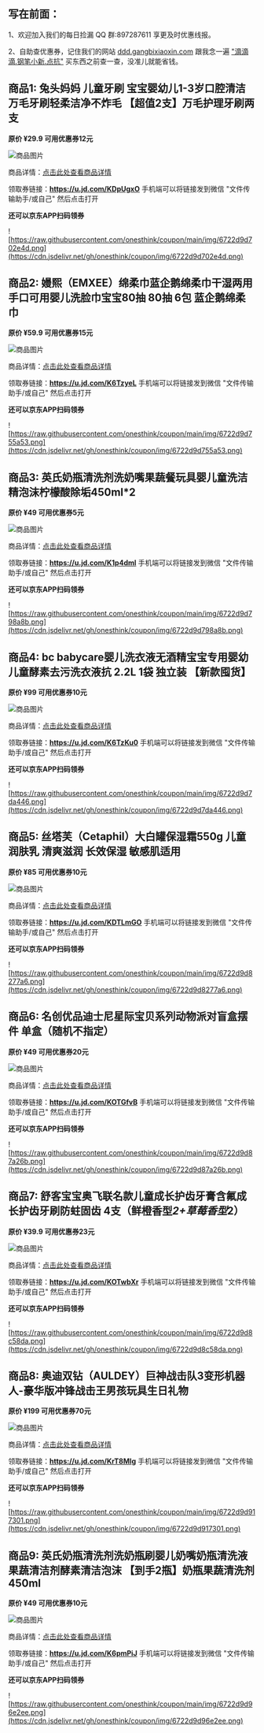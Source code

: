 ## 写在前面：

1、欢迎加入我们的每日捡漏 QQ 群:897287611 享更及时优惠线报。

2、自助查优惠券，记住我们的网站 [ddd.gangbixiaoxin.com](https://ddd.gangbixiaoxin.com) 跟我念一遍 ["滴滴滴.钢笔小新.点抗"](https://ddd.gangbixiaoxin.com) 买东西之前查一查，没准儿就能省钱。

## 商品1: 兔头妈妈 儿童牙刷 宝宝婴幼儿1-3岁口腔清洁万毛牙刷轻柔洁净不炸毛 【超值2支】万毛护理牙刷两支

**原价 ¥29.9 可用优惠券12元**

![商品图片](http://img14.360buyimg.com/n1/jfs/t1/100852/24/53961/105209/6710c024F7b6b1254/3678dd6573e750b1.jpg)

商品详情：[点击此处查看商品详情](https://union-click.jd.com/jdc?e=1003156031&amp;p=JF8BAdwJK1olXwIHXVtbCUIXBF8IGlodVAYCUlhVC08WBl9MRANLAjZbERscSkAJHTRQRA1CCVkdDwtCWhVLHTdNTwcKBENeCVAfUg8beCZQWyxyXmRjEjdVDzRjWDVBS1JtJ1ZLOlwmcileYxYAQil8H11cNxkEX1xXDxtxaz5sPgZFICcPbDJ0Vix8cjtNOWVEEj0VVTl1AhNObT5lOGFYJBc-ekpyYSZoWyxnAHZgHQwbfANvUw9seAxhJFRhLS0qVz9-Yz9zfCcTOE5hIjkCViNFZRBxeAJHSQV1NxYqeDxkYC1-eSN8KnVxCyg0XilgYCZNeDltPWZmNFg-ajxnYw1rXC98B2F1Ny0YfxRjUBRoD1lgSQR3ZAwLXgxEUzFrfhsPAU4cCV8aSz9HeikEF2sUbQUDVFlUDkwRCmo4K1sVbUdsUlpYDEwXM244G10XXAQAUl1eCEkVCl8IE1wliqu6gdTs3cOu1_GAzOKyiI--gMDVOHsnAF8IGloXXQIFVVxdOHsXAF8LKwV7XFUFUQpcDE15X2xOR1lXGQVsVF5dDEgVAGgJK1kUXAQAZG5tcwJPQxhvGDl0G28KUyEpUxFeU2ZwYQtcMwR5LjwUaDIfWh1hWQBLPkFbA25dOA)

领取券链接：**https://u.jd.com/KDpUgxO** 手机端可以将链接发到微信 "文件传输助手/或自己" 然后点击打开

**还可以京东APP扫码领券**

![https://raw.githubusercontent.com/onesthink/coupon/main/img/6722d9d702e4d.png](https://cdn.jsdelivr.net/gh/onesthink/coupon/img/6722d9d702e4d.png)

## 商品2: 嫚熙（EMXEE）绵柔巾蓝企鹅绵柔巾干湿两用手口可用婴儿洗脸巾宝宝80抽 80抽 6包 蓝企鹅绵柔巾

**原价 ¥59.9 可用优惠券15元**

![商品图片](http://img14.360buyimg.com/n1/jfs/t1/247541/29/22398/128006/67210740F3b65da4e/99300f2fba001836.jpg)

商品详情：[点击此处查看商品详情](https://union-click.jd.com/jdc?e=1003156031&amp;p=JF8BAdoJK1olXwIHXV5YCUoXBl8IGloTXQ4GUl5VCUoXBV9MRANLAjZbERscSkAJHTRQRA1CCVkdDwtCWhVLHTdNTwcKBENeCVAfUg8bejJffA9oLVVWHz0-cjZPU2tKeRN3Cl0KOlw0egNKYztSZxwSCHByNyANYFxXDxtxaz5hFGVdIycPajJ0ZCt8YglNOWJQEj0VVTt1SilObxBmL2FYNBc-ekpxYSZOWy9NB29gVTYbfCJvYRh8eAxhJFRnLT0qSD1-azxzfCcTOE5hIjkCViNFZRB_eFphVXJdMy0pQS8SYxZsci9xNQB0Njo7fEpFBA9XSQt1LlNGIicEeD91YCh8cg1FJGUCFCk0Wi5sY3sKbk8XKDYEJy4FVi5LBAx2WyxBXnFdUApVDzJRD2M4GmsWXAYFXVhaDkISM18IG2tUMwYKXVpVCnsWM28OGVoXXwABV11bCUgnA2cPK4y45dOI5YvVsZ-Ji7ixvI6c4dKc3G5tOEgnA24JGVsRWgcAVG5tCEgnAF9WdVpGWgMLVF1YZhcURTMKXh0XMwYCVFpUC0gQA18KGloXXzYyZCcAXyxDfh9bTxB2Pnx_DA5ZSilfYThTEzUXNHRKCT4JUjdQBDp-azhrDW4yVG4)

领取券链接：**https://u.jd.com/K6TzyeL** 手机端可以将链接发到微信 "文件传输助手/或自己" 然后点击打开

**还可以京东APP扫码领券**

![https://raw.githubusercontent.com/onesthink/coupon/main/img/6722d9d755a53.png](https://cdn.jsdelivr.net/gh/onesthink/coupon/img/6722d9d755a53.png)

## 商品3: 英氏奶瓶清洗剂洗奶嘴果蔬餐玩具婴儿童洗洁精泡沫柠檬酸除垢450ml*2

**原价 ¥49 可用优惠券5元**

![商品图片](http://img14.360buyimg.com/n1/jfs/t1/164578/2/50431/164082/6721c0c0Fcbe5fa85/d01854153e0e915c.jpg)

商品详情：[点击此处查看商品详情](https://union-click.jd.com/jdc?e=1003156031&amp;p=JF8BAagJK1olXwIHUldUAE0WAF8IGloUXQMAUV1fAE4nRzBQRQQlBENHFRxWFlVMWzBeTA9KQl1XSwwDVFVPRjtUBAJQAVsMFgQZBABBVBRSfFlPPwRiDDwVACJBXWZPfDhiC2gACwIZXjloRSZraSt-W0Z4UzxKSEdjeh9tbCh2HXJdND0qQQJXexpseDlMKQR1HFcOahF3Rw9DYCJ3FH5JNzxVeC9kd218eVNjP19LFj0_bCtsYAxJb1ltOXJLIx0pUjxKVhZWQSxOB2JgVVtZcDJjYRZ7bARiAnZhIAcuX3txfC5TGTJHWGNUECApABRDXAZeG15lUQoyVW5eCUsQCmkPHVIQbTYCVG4OZghJXGwBHV4VWgIDZF9tCE0VAm0KHVgWXw4BU25dAEwn1MKwztGkiI67gMDV3_Kw1ua0z8WdbTYyV25dCUoVA2sPGlkVbTYCV25eOBV5AjwOE14cDQNsCF0bVElTRjZmHl8RWgECVFptCkoWAW04K2teC1F5DjlfUikVYzdqU1N8C1gLEzk-fx15ATBUXw1nIkBLNywtY01XeWhqK1sl)

领取券链接：**https://u.jd.com/K1p4dml** 手机端可以将链接发到微信 "文件传输助手/或自己" 然后点击打开

**还可以京东APP扫码领券**

![https://raw.githubusercontent.com/onesthink/coupon/main/img/6722d9d798a8b.png](https://cdn.jsdelivr.net/gh/onesthink/coupon/img/6722d9d798a8b.png)

## 商品4: bc babycare婴儿洗衣液无酒精宝宝专用婴幼儿童酵素去污洗衣液抗 2.2L 1袋 独立装 【新款囤货】

**原价 ¥99 可用优惠券10元**

![商品图片](http://img14.360buyimg.com/n1/jfs/t1/242873/4/21749/73477/6721086dF096fb659/580f333c73936f91.jpg)

商品详情：[点击此处查看商品详情](https://union-click.jd.com/jdc?e=1003156031&amp;p=JF8BAasJK1olXwIHU11UCUMWBV8IGlsVXwACXV9VAEgfBl9MRANLAjZbERscSkAJHTRQRA1CCVkdDwtCWhVLHTdNTwcKBENeCVAfUg8bd2t4RhJGCVtZVAwYbQ1OWQt6QgVtBUBXOlw8eAsTcTZwXgx-HlZnFQ0cdlxXDxtxazliPm1DICcLbTJ0Si1-YjtNOWJyEj4vUit1Sm5ObS5lDWFbJBcpUEp3YSZwWyxNB2FgHRgbfCJjZg9RbAxhJFRnID06Tz9-Yw1zfSdrCllXMCc-YBFyWz1QbDhyAXB7JA0pUTxQdwt8D1lgbW4BPxw0ShAQZhl-b1x3C2BSUTUuVA0bD18JK1gUXQELUllbAU4nM28IKxp7XQcEXFpeOEonA2kKGlkXWwUBU1xeAXsXC2g4zPatiIyzgdbk3NWf1NavztKpiZiKZG5tC3sXAm4KG18SXAQCZG5dC3sUMzFmGggdXQUDBlkzVEhRX21ORVJ7WAIGUl1cCkgnAW4JGVklbTZ2UC4AQRhDXjQISR5wG19YMCwEVjNPRTpmGTplHQJwDSYYXyBUUwpJSBprbQYy)

领取券链接：**https://u.jd.com/K6TzKu0** 手机端可以将链接发到微信 "文件传输助手/或自己" 然后点击打开

**还可以京东APP扫码领券**

![https://raw.githubusercontent.com/onesthink/coupon/main/img/6722d9d7da446.png](https://cdn.jsdelivr.net/gh/onesthink/coupon/img/6722d9d7da446.png)

## 商品5: 丝塔芙（Cetaphil）大白罐保湿霜550g 儿童润肤乳 清爽滋润 长效保湿 敏感肌适用

**原价 ¥85 可用优惠券10元**

![商品图片](http://img14.360buyimg.com/n1/jfs/t1/207964/8/46254/126556/67219df3F38446a8a/22fddd390a6cbce4.jpg)

商品详情：[点击此处查看商品详情](https://union-click.jd.com/jdc?e=1003156031&amp;p=JF8BAZ8JK1olXDYCVV9cDUkUC2sAHVIlGVlaCgFtUQ5SQi0DBUVOBVlUAwoCFxBCHD1WR0VNGFJeSwcYVBYZQTVMFyBcBUZ1M10_aQ1-CxlhUhBWFFYLAlgWdyUVeBVqUjtsVV9wBhsoWENLADgfW1dhJHZnIy0qTT8VWQlxeCBJJXNmMzwEYEl0YWdxeQFHGXFZLy0_QS9cdA0AaD9mIQR1Nlc5ahJFBRt6ewtuPmVDIFwhWD9kVi9_GixICH9cDikCXTJyYAtOYyJhOH9hIxkpYT9wdCZ_TGtPWnRwAwUjaylKUywWWwV0NH5SJC0bBEcnAl8LGlsSVAAFUldYOHsXA19edVsUXAcAXV9UD0MnAl8IHVkUXwQEV11bAE0SM28AHGvC8L7X3u-IgPLDneffovzA1LrWytZtOHsUM28JGlkVWQEDVl5tOEsUM2w4RTUUDg8FAFlaACVLAClUGRJdBGgCVF5cCkIUC2g4GVoUXwQyZG4mQRNXdAgLeTpTNA50PRcWSwJHCjkOUCR7X314Nhc9cUNOcT1NbgsdAQVVZF5t)

领取券链接：**https://u.jd.com/KDTLmGO** 手机端可以将链接发到微信 "文件传输助手/或自己" 然后点击打开

**还可以京东APP扫码领券**

![https://raw.githubusercontent.com/onesthink/coupon/main/img/6722d9d8277a6.png](https://cdn.jsdelivr.net/gh/onesthink/coupon/img/6722d9d8277a6.png)

## 商品6: 名创优品迪士尼星际宝贝系列动物派对盲盒摆件 单盒（随机不指定）

**原价 ¥49 可用优惠券20元**

![商品图片](http://img14.360buyimg.com/n1/jfs/t1/109230/26/52237/211844/66e2c07cFc11813d9/67811ddc3281ef34.jpg)

商品详情：[点击此处查看商品详情](https://union-click.jd.com/jdc?e=1003156031&amp;p=JF8BAdsJK1olXwIHUllZAEMRAl8IGlsWXgECUltVCUMeAV9MRANLAjZbERscSkAJHTRQRA1CCVkdDwtCWhVLHTdNTwcKBENeCVAfUg8beDlbY1thGVoBC1w8VywTVhhSZD5xAWJ2OgwldhxBaAwMfS5LBG5GCScFVlxXDxtxazliBFNcICcPYTJ0ZDB-cidNOWV2EigvUhh1SgdOexBlPWFbEhcrekp1YSZwWztNAHVgHSIbfBRjUA98eAxhJFRhID06TT1-cwZzfCcTOE5hIjkCViNFZRNheD9pWnFKMDw9fCMDABh-aSN8KWVlFT4vaz1jWTpLexNtDmZbPxspYSNHdydrXC98B2B1Ny0CfxRjahRoD1lgSQR3ZCwdAUNXXA1Rfi5zGGZQSgdbeDkVVQ8EF2sUbQUDVFlUDkwRCmo4K1sVbUdsUl5bDE8UM244G10XXAQAUl1eAE0QBl8IE1wliqu6gdTs3cOu1_GAzOKyiI--gMDVOHsnAF8IGloXXQIFVVxdOHsXAF8LKwV7XFUKVFheWEN5X2xOR1leDkRsUVpZDkoTB2k4GVoUXwQyZG4mXhhvAxtMR1hKX2ddM1oIfxFoZgtUfy97D358Awg2a09xdjFRcx9IJF5cZF5t)

领取券链接：**https://u.jd.com/KOTGfvB** 手机端可以将链接发到微信 "文件传输助手/或自己" 然后点击打开

**还可以京东APP扫码领券**

![https://raw.githubusercontent.com/onesthink/coupon/main/img/6722d9d87a26b.png](https://cdn.jsdelivr.net/gh/onesthink/coupon/img/6722d9d87a26b.png)

## 商品7: 舒客宝宝奥飞联名款儿童成长护齿牙膏含氟成长护齿牙刷防蛀固齿 4支（鲜橙香型*2+草莓香型*2）

**原价 ¥39.9 可用优惠券23元**

![商品图片](http://img14.360buyimg.com/n1/jfs/t1/155899/26/45772/93552/66503abbF1fc90058/daa80be9b280d965.jpg)

商品详情：[点击此处查看商品详情](https://union-click.jd.com/jdc?e=1003156031&amp;p=JF8BAdsJK1olXwIHU1peDksQAl8IGloRWwUBU1dZDEkeC19MRANLAjZbERscSkAJHTRQRA1CCVkdDwtCWhVLHTdNTwcKBENeCVAfUg8bCjhwaF8TLll2PCkADUJTdW0OUC1mGFtfOlwHVTRAfRANYQMUIHxaFVwEQVxXDxtxaz5hPn1AIFw1Wz90cCp-cgFNOWV-Eik_VTt1Sj1ObxBlOWFbMBcqUEpHYSZwWyxnAHRgVQwbfylzZwxrUgxhJFRgIAcUTDwVfwlzfCcTOE5hIjkCViNFZRB-eAJcGXEAJD0qCTxLdG1sci8UKlliHCYNfC9gQRsKeCJ1BEAHIwE1bT9lYCh8Yg1xKl8CCipffCtsY3sKbk8XKDYBMzw6dFV0Cw1cXztzJkRWKTYvDTV3D2M4GmsWXAYFXVhaDkISM18IG2tUMwYDVV9cCEwRM244G10XXAQAUl1fC00XC18IE1wliqu6gdTs3cOu1_GAzOKyiI--gMDVOHsnAF8IGloXXQIFVVxdOHsXAF8LKwV7XFUKVF9fXUl5X2xOR14VAEFsUVpZDkwQCmc4GVoUXwQyZG5UXzNkB2l7RC99KlsHXRorCk1cdRxNRgZ7X1xfKwkjd05tW251YQNUX19LZF5t)

领取券链接：**https://u.jd.com/KOTwbXr** 手机端可以将链接发到微信 "文件传输助手/或自己" 然后点击打开

**还可以京东APP扫码领券**

![https://raw.githubusercontent.com/onesthink/coupon/main/img/6722d9d8c58da.png](https://cdn.jsdelivr.net/gh/onesthink/coupon/img/6722d9d8c58da.png)

## 商品8: 奥迪双钻（AULDEY）巨神战击队3变形机器人-豪华版冲锋战击王男孩玩具生日礼物

**原价 ¥199 可用优惠券70元**

![商品图片](http://img14.360buyimg.com/n1/jfs/t1/94683/31/43789/165123/65260298F6f64292c/1461e02581b5f329.jpg)

商品详情：[点击此处查看商品详情](https://union-click.jd.com/jdc?e=1003156031&amp;p=JF8BAagJK1olXwIHUF5aDkoXAF8IGloVXAcAU11bDkknRzBQRQQlBENHFRxWFlVMWzBeTA9KQl1XSwwDVFVPRjtUBAJQAVsMFgQZBBcUQhlfGhxiCnp9LRpeTB0WWGhhWAthPWgACRUvCz9rAxlRYi9xIk5YBAJKSEdjeh9tbDhyGXJdPD0pQTBSexpvbTlMGwR0Jlc9ahFrRxttYCt3FH5JIxZUWC9jY218U1NsP199FigvdztsYAxJb1l1OHFhLx8qfDxKVhZJWD1dVGBnDhcccDJjZhZrThhhJFRnLT1dX3tKGRp-SRlcKmNhACgVaENHfTENTFJDUQoyVW5eCUsQCmkPHVIQbTYCVG4LZksWAm4JGlgUXQ4yVW5dDkkWAW0OGFkXVQQEZF5VD3vArtfdkerA1b_WytaKsezCitPchdMlbTYBZF5cCUkXB2gJGVslbQYBZF1tViUWUGgNElsWX2heVxgBDUhNUQEIG1sRVAEAV19tCkoWAW04K2tJXkd0A18afxxrfBZMGB9DXF0FPR0NfCt5ATJDaVhhIQZ0DScpbDRfWT9UK1sl)

领取券链接：**https://u.jd.com/KrT8MIg** 手机端可以将链接发到微信 "文件传输助手/或自己" 然后点击打开

**还可以京东APP扫码领券**

![https://raw.githubusercontent.com/onesthink/coupon/main/img/6722d9d917301.png](https://cdn.jsdelivr.net/gh/onesthink/coupon/img/6722d9d917301.png)

## 商品9: 英氏奶瓶清洗剂洗奶瓶刷婴儿奶嘴奶瓶清洗液果蔬清洁剂酵素清洁泡沫 【到手2瓶】奶瓶果蔬清洗剂450ml

**原价 ¥49 可用优惠券10元**

![商品图片](http://img14.360buyimg.com/n1/jfs/t1/202584/23/45202/136835/670cf30eF2f8a9b3f/c559d23f4e11b556.jpg)

商品详情：[点击此处查看商品详情](https://union-click.jd.com/jdc?e=1003156031&amp;p=JF8BAdMJK1olXwIHUlpcDkMfBl8IGloTWAQFUFtUC0kUA19MRANLAjZbERscSkAJHTRQRA1CCVkdDwtCWhVLHTdNTwcKBENeCVAfUg8bAm8BZyxCPGIAXAYYcR5VARdwWiVmFEFFOlw5cBIXYwR0QRpMLw91EVYWX1xXDxtxaz5hFHFHI1w5YTJkVip8GS9NOWVEEio_Uil1ShdObxBmLmFbPBcrekp0YW5aWztNAHFgVQwbawNrahZ7bAxhJFRhIC0uST1-UTxzfCcTOE5hIjkCViNFZRB-bwFpVXJdASkqbDRXdw1wcixMCEZiLS0ka0pgQg9AZClhXHFCIyw9byh1YDN_RCNFKl9xESk0XhMnAXFUHjsSBlliSixedysefgZyYzBVLQoOZF9tC0oXBGYOHF0cWDYyVF5tSSUXAWoPGV0SWzYDZF5bCkoVAWkLGVIVXwIyVFZaOJy6u7qCqo6d5NKc3Inkr56ev7uWk2slbQUyVF9cCksTBG4KG2slXQUyV24DZkpEC28LGgkSM1oBEgJYDAgQbWoMH10XXQ8EZFxcCUkVM184GlscIXFVNTpfABNSejpKGSNtHHhxHRkaZklzezYIezBpB0dbJlcqTUNcVF8IKw)

领取券链接：**https://u.jd.com/K6pmPiJ** 手机端可以将链接发到微信 "文件传输助手/或自己" 然后点击打开

**还可以京东APP扫码领券**

![https://raw.githubusercontent.com/onesthink/coupon/main/img/6722d9d96e2ee.png](https://cdn.jsdelivr.net/gh/onesthink/coupon/img/6722d9d96e2ee.png)

